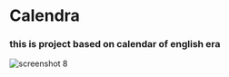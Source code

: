 # Calendra
### this is project based on calendar of english era
![screenshot 8](https://cloud.githubusercontent.com/assets/13691876/19178234/7a29e46c-8c6e-11e6-8f2e-a498dd8198ff.png)